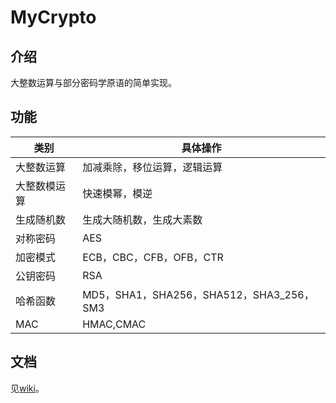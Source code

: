 # MyCrypto
## 介绍
大整数运算与部分密码学原语的简单实现。
## 功能

|     类别     | 具体操作                                  |
| ------------ | ----------------------------------------- |
| 大整数运算   | 加减乘除，移位运算，逻辑运算              |
| 大整数模运算 | 快速模幂，模逆                            |
| 生成随机数   | 生成大随机数，生成大素数                  |
| 对称密码     | AES                                       |
| 加密模式     | ECB，CBC，CFB，OFB，CTR                   |
| 公钥密码     | RSA                                       |
| 哈希函数     | MD5，SHA1，SHA256，SHA512，SHA3_256，SM3 |
| MAC          | HMAC,CMAC                                 |

## 文档
见[wiki](https://github.com/leerh123/MyCrypto/wiki)。
